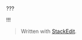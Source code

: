 ???

!!!

> Written with [StackEdit](https://stackedit.io/).
<!--stackedit_data:
eyJoaXN0b3J5IjpbMTI0MjM0MjAwXX0=
-->